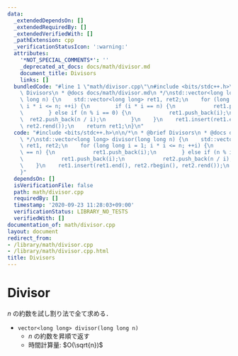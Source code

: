 ```yaml
---
data:
  _extendedDependsOn: []
  _extendedRequiredBy: []
  _extendedVerifiedWith: []
  _pathExtension: cpp
  _verificationStatusIcon: ':warning:'
  attributes:
    '*NOT_SPECIAL_COMMENTS*': ''
    _deprecated_at_docs: docs/math/divisor.md
    document_title: Divisors
    links: []
  bundledCode: "#line 1 \"math/divisor.cpp\"\n#include <bits/stdc++.h>\n\n/*\n * @brief\
    \ Divisors\n * @docs docs/math/divisor.md\n */\nstd::vector<long long> divisor(long\
    \ long n) {\n    std::vector<long long> ret1, ret2;\n    for (long long i = 1;\
    \ i * i <= n; ++i) {\n        if (i * i == n) {\n            ret1.push_back(i);\n\
    \        } else if (n % i == 0) {\n            ret1.push_back(i);\n          \
    \  ret2.push_back(n / i);\n        }\n    }\n    ret1.insert(ret1.end(), ret2.rbegin(),\
    \ ret2.rend());\n    return ret1;\n}\n"
  code: "#include <bits/stdc++.h>\n\n/*\n * @brief Divisors\n * @docs docs/math/divisor.md\n\
    \ */\nstd::vector<long long> divisor(long long n) {\n    std::vector<long long>\
    \ ret1, ret2;\n    for (long long i = 1; i * i <= n; ++i) {\n        if (i * i\
    \ == n) {\n            ret1.push_back(i);\n        } else if (n % i == 0) {\n\
    \            ret1.push_back(i);\n            ret2.push_back(n / i);\n        }\n\
    \    }\n    ret1.insert(ret1.end(), ret2.rbegin(), ret2.rend());\n    return ret1;\n\
    }"
  dependsOn: []
  isVerificationFile: false
  path: math/divisor.cpp
  requiredBy: []
  timestamp: '2020-09-23 11:28:03+09:00'
  verificationStatus: LIBRARY_NO_TESTS
  verifiedWith: []
documentation_of: math/divisor.cpp
layout: document
redirect_from:
- /library/math/divisor.cpp
- /library/math/divisor.cpp.html
title: Divisors
---
```

# Divisor

$n$ の約数を試し割り法で全て求める．

- `vector<long long> divisor(long long n)`
    - $n$ の約数を昇順で返す
    - 時間計算量: $O(\sqrt{n})$